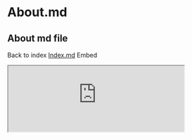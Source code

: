 # About.md
## About md file
Back to index <a href="https://developerprivasimu.github.io/sample-docs/index.html" title="Index">Index.md</a>
Embed
<iframe src="https://developerprivasimu.github.io/sample-docs/table.html" title="table" width="400px" heigh="auto"></iframe>
